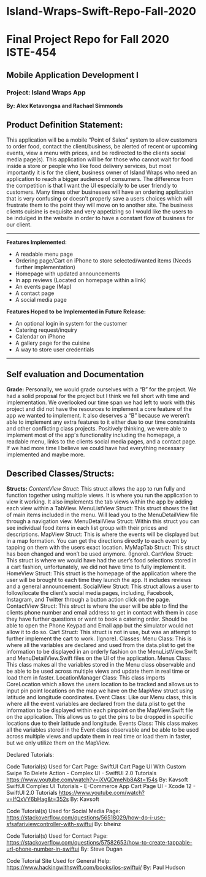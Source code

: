 # Island-Wraps-Swift-Repo-Fall-2020

Final Project Repo for Fall 2020 ISTE-454 
=========================================
## Mobile Application Development I

### Project: Island Wraps App
 
**By:**
       **Alex Ketavongsa and Rachael Simmonds**
       
Product Definition Statement:
-----------------------------
This application will be a mobile “Point of Sales” system to allow customers to order food, contact the client/business, be alerted of recent or upcoming events, view a menu with prices, and be redirected to the clients social media page(s). This application will be for those who cannot wait for food inside a store or people who like food delivery services, but most importantly it is for the client, business owner of Island Wraps who need an application to reach a bigger audience of consumers. 
The difference from the competition is that I want the UI especially to be user friendly to customers. Many times other businesses will have an ordering application that is very confusing or doesn’t properly save a users choices which will frustrate them to the point they will move on to another site. The business clients cuisine is exquisite and very appetizing so I would like the users to be indulged in the website in order to have a constant flow of business for our client.

---

**Features Implemented:**
* A readable menu page 
* Ordering page/Cart on iPhone to store selected/wanted items (Needs further implementation)
* Homepage with updated announcements 
* In app reviews (Located on homepage within a link)
* An events page (Map)
* A contact page 
* A social media page 
 
**Features Hoped to be Implemented in Future Release:**
* An optional login in system for the customer
* Catering request/inquiry
* Calendar on iPhone
* A gallery page for the cuisine
* A way to store user credentials

---
 
Self evaluation and Documentation
---------------------------------
**Grade:**
Personally, we would grade ourselves with a “B” for the project. We had a solid proposal for the project but I think we fell short with time and implementation. We overlooked our time span we had left to work with this project and did not have the resources to implement a core feature of the app we wanted to implement. It also deserves a “B” because we weren’t able to implement any extra features to it either due to our time constraints and other conflicting class projects. Positively thinking, we were able to implement most of the app's functionality including the homepage, a readable menu, links to the clients social media pages, and a contact page. If we had more time I believe we could have had everything necessary implemented and maybe more.
 
Described Classes/Structs:
--------------------------
**Structs:**
_ContentView Struct_: This struct allows the app to run fully and function together using multiple views. It is where you run the application to view it working. It also implements the tab views within the app by adding each view within a TabView.
MenuListView Struct: This struct shows the list of main items included in the menu. Will lead you to the MenuDetailView file through a navigation view.
MenuDetailView Struct: Within this struct you can see individual food items in each list group with their prices and descriptions.
MapView Struct: This is where the events will be displayed but in a map formation. You can get the directions directly to each event by tapping on them with the users exact location.
MyMapTab Struct: This struct has been changed and won’t be used anymore. (Ignore).
CartView Struct: This struct is where we would have had the user’s food selections stored in a cart fashion, unfortunately, we did not have time to fully implement it.
HomeView Struct: This struct is the homepage of the application where the user will be brought to each time they launch the app. It includes reviews and a general announcement.
SocialView Struct: This struct allows a user to follow/locate the client’s social media pages, including, Facebook, Instagram, and Twitter through a button action click on the page.
ContactView Struct: This struct is where the user will be able to find the clients phone number and email address to get in contact with them in case they have further questions or want to book a catering order. Should be able to open the Phone Keypad and Email app but the simulator would not allow it to do so.
Cart Struct: This struct is not in use, but was an attempt to further implement the cart to work. (Ignore).
Classes:
Menu Class: This is where all the variables are declared and used from the data.plist to get the information to be displayed in an orderly fashion on the MenuListView.Swift and MenuDetailView.Swift files on the UI of the application.
Menus Class: This class makes all the variables stored in the Menu class observable and be able to be used across multiple views and update them in real time or load them in faster.
LocationManager Class: This class imports CoreLocation which allows the users location to be tracked and allows us to input pin point locations on the map we have on the MapView struct using latitude and longitude coordinates.
Event Class: Like our Menu class, this is where all the event variables are declared from the data.plist to get the information to be displayed within each pinpoint on the MapView.Swift file on the application. This allows us to get the pins to be dropped in specific locations due to their latitude and longitude.
Events Class: This class makes all the variables stored in the Event class observable and be able to be used across multiple views and update them in real time or load them in faster, but we only utilize them on the MapView.
 
Declared Tutorials:
 
Code Tutorial(s) Used for Cart Page:
SwiftUI Cart Page UI With Custom Swipe To Delete Action - Complex UI - SwiftUI 2.0 Tutorials https://www.youtube.com/watch?v=jXVQDmeNb8A&t=154s  By: Kavsoft
SwiftUI Complex UI Tutorials - E-Commerce App Cart Page UI - Xcode 12 - SwiftUI 2.0 Tutorials https://www.youtube.com/watch?v=IfQxVY6bHag&t=352s By: Kavsoft
 
Code Tutorial(s) Used for Social Media Page:
https://stackoverflow.com/questions/56518029/how-do-i-use-sfsafariviewcontroller-with-swiftui By: bheinz
 
Code Tutorial(s) Used for Contact Page:
https://stackoverflow.com/questions/57582653/how-to-create-tappable-url-phone-number-in-swiftui By: Steve Dugan
 
Code Tutorial Site Used for General Help:
https://www.hackingwithswift.com/books/ios-swiftui/ By: Paul Hudson
